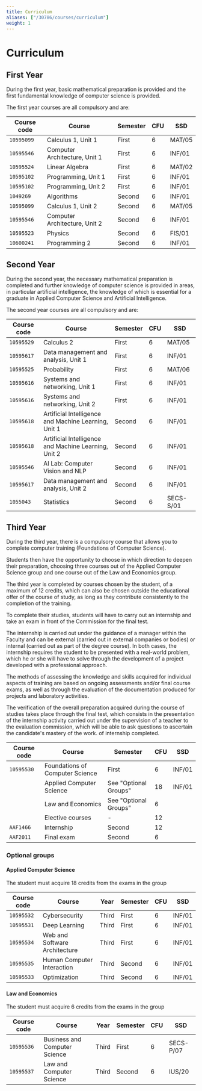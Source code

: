 ```yaml
---
title: Curriculum
aliases: ["/30786/courses/curriculum"]
weight: 1
---
```


# Curriculum

## First Year

During the first year, basic mathematical preparation is provided and the first fundamental knowledge of computer science is provided.

The first year courses are all compulsory and are:

| Course code | Course                        | Semester | CFU | SSD    |
| ----------- | ----------------------------- | -------- | --- | ------ |
| `10595099`    | Calculus 1, Unit 1            | First    | 6   | MAT/05 |
| `10595546`    | Computer Architecture, Unit 1 | First    | 6   | INF/01 |
| `10595524`    | Linear Algebra                | First    | 6   | MAT/02 |
| `10595102`    | Programming, Unit 1           | First    | 6   | INF/01 |
| `10595102`    | Programming, Unit 2           | First    | 6   | INF/01 |
| `1049269`     | Algorithms                    | Second   | 6   | INF/01 |
| `10595099`    | Calculus 1, Unit 2            | Second   | 6   | MAT/05 |
| `10595546`    | Computer Architecture, Unit 2 | Second   | 6   | INF/01 |
| `10595523`    | Physics                       | Second   | 6   | FIS/01 |
| `10600241`    | Programming 2                 | Second   | 6   | INF/01 |


## Second Year

During the second year, the necessary mathematical preparation is completed and further knowledge of computer science is provided in areas, in particular artificial intelligence, the knowledge of which is essential for a graduate in Applied Computer Science and Artificial Intelligence.

The second year courses are all compulsory and are:

| Course code | Course                                               | Semester | CFU | SSD       |
| ----------- | ---------------------------------------------------- | -------- | --- | --------- |
| `10595529`    | Calculus 2                                           | First    | 6   | MAT/05    |
| `10595617`    | Data management and analysis, Unit 1                 | First    | 6   | INF/01    |
| `10595525`    | Probability                                          | First    | 6   | MAT/06    |
| `10595616`    | Systems and networking, Unit 1                       | First    | 6   | INF/01    |
| `10595616`    | Systems and networking, Unit 2                       | First    | 6   | INF/01    |
| `10595618`    | Artificial Intelligence and Machine Learning, Unit 1 | Second   | 6   | INF/01    |
| `10595618`    | Artificial Intelligence and Machine Learning, Unit 2 | Second   | 6   | INF/01    |
| `10595546`    | AI Lab: Computer Vision and NLP                      | Second   | 6   | INF/01    |
| `10595617`    | Data management and analysis, Unit 2                 | Second   | 6   | INF/01    |
| `1055043`     | Statistics                                           | Second   | 6   | SECS-S/01 |


## Third Year

During the third year, there is a compulsory course that allows you to complete computer training (Foundations of Computer Science).

Students then have the opportunity to choose in which direction to deepen their preparation, choosing three courses out of the Applied Computer Science group and one course out of the Law and Economics group.

The third year is completed by courses chosen by the student, of a maximum of 12 credits, which can also be chosen outside the educational offer of the course of study, as long as they contribute consistently to the completion of the training.

To complete their studies, students will have to carry out an internship and take an exam in front of the Commission for the final test.

The internship is carried out under the guidance of a manager within the Faculty and can be external (carried out in external companies or bodies) or internal (carried out as part of the degree course). In both cases, the internship requires the student to be presented with a real-world problem, which he or she will have to solve through the development of a project developed with a professional approach.

The methods of assessing the knowledge and skills acquired for individual aspects of training are based on ongoing assessments and/or final course exams, as well as through the evaluation of the documentation produced for projects and laboratory activities.

The verification of the overall preparation acquired during the course of studies takes place through the final test, which consists in the presentation of the internship activity carried out under the supervision of a teacher to the evaluation commission, which will be able to ask questions to ascertain the candidate's mastery of the work. of internship completed.

| Course code | Course                          | Semester              | CFU | SSD    |
| ----------- |---------------------------------|-----------------------| --- | ------ |
| `10595530`    | Foundations of Computer Science | First                 | 6   | INF/01 |
|             | Applied Computer Science        | See "Optional Groups" | 18  | INF/01 |
|             | Law and Economics               | See "Optional Groups" | 6   |        |
|             | Elective courses                | -                     | 12  |        |
| `AAF1466`     | Internship                      | Second                | 12  |        |
| `AAF2011`     | Final exam                      | Second                | 6   |        |


### Optional groups

#### Applied Computer Science

The student must acquire 18 credits from the exams in the group

| Course code | Course                        | Year  | Semester | CFU | SSD    |
| ----------- |-------------------------------| ----- | -------- | --- | ------ |
| `10595532`    | Cybersecurity                 | Third | First    | 6   | INF/01 |
| `10595531`    | Deep Learning                 | Third | First    | 6   | INF/01 |
| `10595534`    | Web and Software Architecture | Third | First    | 6   | INF/01 |
| `10595535`    | Human Computer Interaction    | Third | Second   | 6   | INF/01 |
| `10595533`    | Optimization                  | Third | Second   | 6   | INF/01 |

#### Law and Economics

The student must acquire 6 credits from the exams in the group

| Course code | Course                        | Year  | Semester | CFU | SSD       |
| ----------- | ----------------------------- | ----- |----------| --- | --------- |
| `10595536`    | Business and Computer Science | Third | First    | 6   | SECS-P/07 |
| `10595537`    | Law and Computer Science      | Third | Second   | 6   | IUS/20    |
